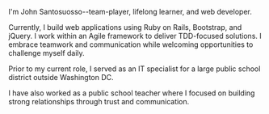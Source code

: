 I'm John Santosuosso--team-player, lifelong learner, and web developer.

Currently, I build web applications using Ruby on Rails, Bootstrap, and jQuery.  I work within an Agile framework to deliver TDD-focused solutions.  I embrace teamwork and communication while welcoming opportunities to challenge myself daily.

Prior to my current role, I served as an IT specialist for a large public school district outside Washington DC.

I have also worked as a public school teacher where I focused on building strong relationships through trust and communication.
